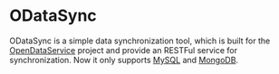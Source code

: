 # ODataSync

ODataSync is a simple data synchronization tool, which is built for the [OpenDataService](https://github.com/AdoHe/OpenDataService) project and provide an RESTFul service for synchronization. Now it only supports [MySQL](http://www.mysql.com) and [MongoDB](http://www.mongodb.org).  
